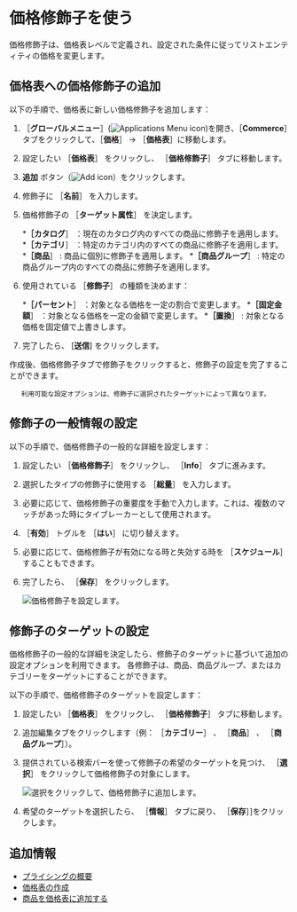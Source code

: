 # 価格修飾子を使う

価格修飾子は、価格表レベルで定義され、設定された条件に従ってリストエンティティの価格を変更します。 <!--TASK: Improve introduction-->

<a name="adding-price-modifiers-to-a-price-list" />

## 価格表への価格修飾子の追加

以下の手順で、価格表に新しい価格修飾子を追加します：

1. ［**グローバルメニュー**］(![Applications Menu icon](../../images/icon-applications-menu.png))を開き、［**Commerce**］タブをクリックして、［**価格**］ &rarr; ［**価格表**］に移動します。

1. 設定したい ［**価格表**］ をクリックし、 ［**価格修飾子**］ タブに移動します。

1. **追加** ボタン（![Add icon](../../images/icon-add.png)）をクリックします。

1. 修飾子に ［**名前**］ を入力します。

1. 価格修飾子の ［**ターゲット属性**］ を決定します。

   ***［カタログ**］ ：現在のカタログ内のすべての商品に修飾子を適用します。
   ***［カテゴリ**］ ：特定のカテゴリ内のすべての商品に修飾子を適用します。
   ***［商品**］ : 商品に個別に修飾子を適用します。
   ***［商品グループ**］ : 特定の商品グループ内のすべての商品に修飾子を適用します。

1. 使用されている ［**修飾子**］ の種類を決めます：

   ***［パーセント**］ ：対象となる価格を一定の割合で変更します。
   ***［固定金額**］ ：対象となる価格を一定の金額で変更します。
   ***［置換**］ : 対象となる価格を固定値で上書きします。

1. 完了したら、 [**送信**] をクリックします。

作成後、価格修飾子タブで修飾子をクリックすると、修飾子の設定を完了することができます。

```note::
   利用可能な設定オプションは、修飾子に選択されたターゲットによって異なります。
```

<a name="configuring-a-modifiers-general-information" />

## 修飾子の一般情報の設定

以下の手順で、価格修飾子の一般的な詳細を設定します：

1. 設定したい ［**価格修飾子**］ をクリックし、 ［**Info**］ タブに進みます。

1. 選択したタイプの修飾子に使用する ［**総量**］ を入力します。

1. 必要に応じて、価格修飾子の重要度を手動で入力します。これは、複数のマッチがあった時にタイブレーカーとして使用されます。

1. ［**有効**］ トグルを ［**はい**］ に切り替えます。

1. 必要に応じて、価格修飾子が有効になる時と失効する時を ［**スケジュール**］ することもできます。

1. 完了したら、 ［**保存**］ をクリックします。

   ![価格修飾子を設定します。](./using-price-modifiers/images/01.png)

<a name="configuring-a-modifiers-target" />

## 修飾子のターゲットの設定

価格修飾子の一般的な詳細を決定したら、修飾子のターゲットに基づいて追加の設定オプションを利用できます。 各修飾子は、商品、商品グループ、またはカテゴリーをターゲットにすることができます。

以下の手順で、価格修飾子のターゲットを設定します：

1. 設定したい ［**価格表**］ をクリックし、 ［**価格修飾子**］ タブに移動します。

1. 追加編集タブをクリックします（例： ［**カテゴリー**］ 、 ［**商品**］ 、 ［**商品グループ**］）。

1. 提供されている検索バーを使って修飾子の希望のターゲットを見つけ、 ［**選択**］ をクリックして価格修飾子の対象にします。

   ![選択をクリックして、価格修飾子に追加します。](./using-price-modifiers/images/02.png)

1. 希望のターゲットを選択したら、 ［**情報**］ タブに戻り、 ［**保存**］]をクリックします。

<a name="additional-information" />

## 追加情報

* [プライシングの概要](./introduction-to-pricing.md)
* [価格表の作成](creating-a-price-list.md)
* [商品を価格表に追加する](adding-products-to-a-price-list.md)
